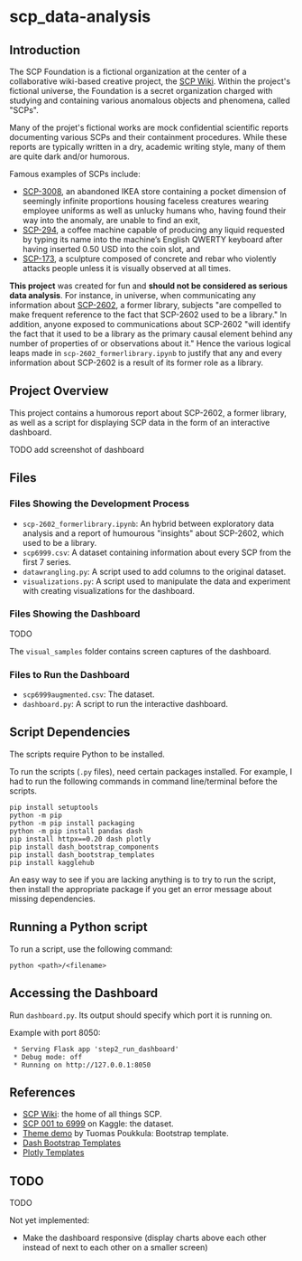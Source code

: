 # scp_data-analysis

## Introduction

The SCP Foundation is a fictional organization at the center of a collaborative wiki-based creative project, the [SCP Wiki](https://scp-wiki.wikidot.com/). Within the project's fictional universe, the Foundation is a secret organization charged with studying and containing various anomalous objects and phenomena, called "SCPs".

Many of the projet's fictional works are mock confidential scientific reports documenting various SCPs and their containment procedures. While these reports are typically written in a dry, academic writing style, many of them are quite dark and/or humorous.

Famous examples of SCPs include:

- [SCP-3008](https://scp-wiki.wikidot.com/scp-3008), an abandoned IKEA store containing a pocket dimension of seemingly infinite proportions housing faceless creatures wearing employee uniforms as well as unlucky humans who, having found their way into the anomaly, are unable to find an exit,
- [SCP-294](https://scp-wiki.wikidot.com/scp-294), a coffee machine capable of producing any liquid requested by typing its name into the machine’s English QWERTY keyboard after having inserted 0.50 USD into the coin slot, and
- [SCP-173](https://scp-wiki.wikidot.com/scp-173), a sculpture composed of concrete and rebar who violently attacks people unless it is visually observed at all times.

**This project** was created for fun and **should not be considered as serious data analysis**. For instance, in universe, when communicating any information about [SCP-2602](https://scp-wiki.wikidot.com/scp-2602), a former library, subjects "are compelled to make frequent reference to the fact that SCP-2602 used to be a library." In addition, anyone exposed to communications about SCP-2602 "will identify the fact that it used to be a library as the primary causal element behind any number of properties of or observations about it." Hence the various logical leaps made in `scp-2602_formerlibrary.ipynb` to justify that any and every information about SCP-2602 is a result of its former role as a library.

## Project Overview

This project contains a humorous report about SCP-2602, a former library, as well as a script for displaying SCP data in the form of an interactive dashboard.

TODO add screenshot of dashboard

## Files

### Files Showing the Development Process

* `scp-2602_formerlibrary.ipynb`: An hybrid between exploratory data analysis and a report of humourous "insights" about SCP-2602, which used to be a library.
* `scp6999.csv`: A dataset containing information about every SCP from the first 7 series.
* `datawrangling.py`: A script used to add columns to the original dataset.
* `visualizations.py`: A script used to manipulate the data and experiment with creating visualizations for the dashboard.

### Files Showing the Dashboard

TODO

The `visual_samples` folder contains screen captures of the dashboard.

### Files to Run the Dashboard

* `scp6999augmented.csv`: The dataset.
* `dashboard.py`: A script to run the interactive dashboard.

## Script Dependencies

The scripts require Python to be installed.

To run the scripts (`.py` files), need certain packages installed. For example, I had to run the following commands in command line/terminal before the scripts.

```
pip install setuptools
python -m pip 
python -m pip install packaging
python -m pip install pandas dash
pip install httpx==0.20 dash plotly
pip install dash_bootstrap_components
pip install dash_bootstrap_templates
pip install kagglehub
```

An easy way to see if you are lacking anything is to try to run the script, then install the appropriate package if you get an error message about missing dependencies.

## Running a Python script

To run a script, use the following command:

```
python <path>/<filename>
```

## Accessing the Dashboard

Run `dashboard.py`. Its output should specify which port it is running on.

Example with port 8050:

```
 * Serving Flask app 'step2_run_dashboard'
 * Debug mode: off
 * Running on http://127.0.0.1:8050
```

## References

- [SCP Wiki](https://scp-wiki.wikidot.com/): the home of all things SCP.
- [SCP 001 to 6999](https://www.kaggle.com/datasets/czzzzzzz/scp1to7/) on Kaggle: the dataset.
- [Theme demo](https://github.com/AnnMarieW/dash-bootstrap-templates/blob/main/examples/demo_theme_change_4_graphs.py) by Tuomas Poukkula: Bootstrap template.
- [Dash Bootstrap Templates](https://pypi.org/project/dash-bootstrap-templates/0.1.1/)
- [Plotly Templates](https://plotly.com/python/templates/)

## TODO

TODO

Not yet implemented:
- Make the dashboard responsive (display charts above each other instead of next to each other on a smaller screen)